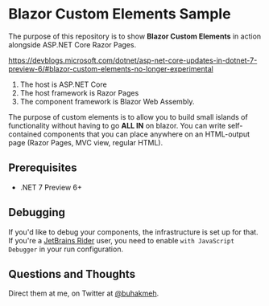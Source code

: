 # Blazor Custom Elements Sample

The purpose of this repository is to show **Blazor Custom Elements** in action
alongside ASP.NET Core Razor Pages. 

https://devblogs.microsoft.com/dotnet/asp-net-core-updates-in-dotnet-7-preview-6/#blazor-custom-elements-no-longer-experimental

1. The host is ASP.NET Core
2. The host framework is Razor Pages
3. The component framework is Blazor Web Assembly.

The purpose of custom elements is to allow you to build small islands of functionality without having to go **ALL IN** on blazor. You can write self-contained components that you can place anywhere on an HTML-output page (Razor Pages, MVC view, regular HTML).

## Prerequisites

- .NET 7 Preview 6+

## Debugging

If you'd like to debug your components, the infrastructure is set up for that. If you're a [JetBrains Rider](https://jetbrains.com/rider) user, you need to enable `with JavaScript Debugger` in your run configuration.

## Questions and Thoughts

Direct them at me, on Twitter at [@buhakmeh](https://twitter.com/buhakmeh).